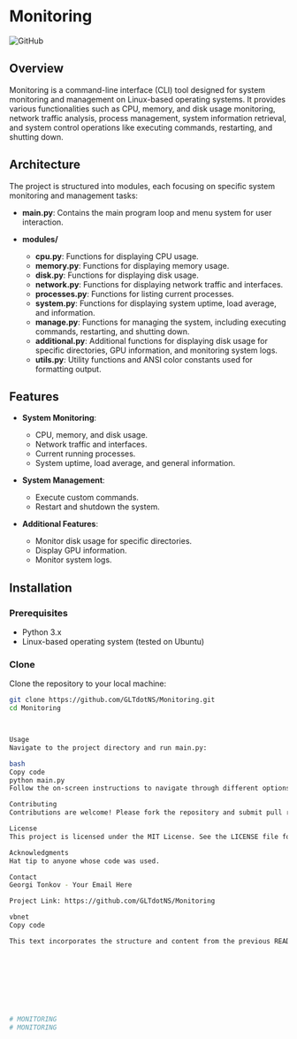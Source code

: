 # Monitoring

![GitHub](https://img.shields.io/github/license/GLTdotNS/Monitoring)

## Overview

Monitoring is a command-line interface (CLI) tool designed for system monitoring and management on Linux-based operating systems. It provides various functionalities such as CPU, memory, and disk usage monitoring, network traffic analysis, process management, system information retrieval, and system control operations like executing commands, restarting, and shutting down.

## Architecture

The project is structured into modules, each focusing on specific system monitoring and management tasks:

- **main.py**: Contains the main program loop and menu system for user interaction.
  
- **modules/**
  - **cpu.py**: Functions for displaying CPU usage.
  - **memory.py**: Functions for displaying memory usage.
  - **disk.py**: Functions for displaying disk usage.
  - **network.py**: Functions for displaying network traffic and interfaces.
  - **processes.py**: Functions for listing current processes.
  - **system.py**: Functions for displaying system uptime, load average, and information.
  - **manage.py**: Functions for managing the system, including executing commands, restarting, and shutting down.
  - **additional.py**: Additional functions for displaying disk usage for specific directories, GPU information, and monitoring system logs.
  - **utils.py**: Utility functions and ANSI color constants used for formatting output.

## Features

- **System Monitoring**:
  - CPU, memory, and disk usage.
  - Network traffic and interfaces.
  - Current running processes.
  - System uptime, load average, and general information.

- **System Management**:
  - Execute custom commands.
  - Restart and shutdown the system.

- **Additional Features**:
  - Monitor disk usage for specific directories.
  - Display GPU information.
  - Monitor system logs.

## Installation

### Prerequisites

- Python 3.x
- Linux-based operating system (tested on Ubuntu)

### Clone

Clone the repository to your local machine:

```bash
git clone https://github.com/GLTdotNS/Monitoring.git
cd Monitoring



Usage
Navigate to the project directory and run main.py:

bash
Copy code
python main.py
Follow the on-screen instructions to navigate through different options and sub-options.

Contributing
Contributions are welcome! Please fork the repository and submit pull requests.

License
This project is licensed under the MIT License. See the LICENSE file for details.

Acknowledgments
Hat tip to anyone whose code was used.

Contact
Georgi Tonkov - Your Email Here

Project Link: https://github.com/GLTdotNS/Monitoring

vbnet
Copy code

This text incorporates the structure and content from the previous README.md file and includes standard sections such as Overview, Architecture, Features, Installation, Usage, Contributing, License, Acknowledgments, and Contact. If you need any adjustments or further details, feel free to let me know!









# MONITORING
# MONITORING
